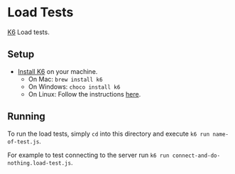 # Load Tests

[K6](https://k6.io/) Load tests.

## Setup

-   [Install K6](https://k6.io/docs/getting-started/installation) on your machine.
    -   On Mac: `brew install k6`
    -   On Windows: `choco install k6`
    -   On Linux: Follow the instructions [here](https://k6.io/docs/getting-started/installation#linux).

## Running

To run the load tests, simply `cd` into this directory and execute `k6 run name-of-test.js`.

For example to test connecting to the server run `k6 run connect-and-do-nothing.load-test.js`.
